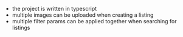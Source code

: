 - the project is written in typescript
- multiple images can be uploaded when creating a listing
- multiple filter params can be applied together when searching for listings